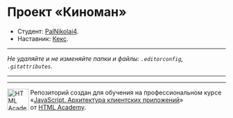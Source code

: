 # Проект «Киноман»

* Студент: [PalNikolai4](https://github.com/PalNikolai4).
* Наставник: [Кекс](https://htmlacademy.ru/frontender-diy).

---

_Не удаляйте и не изменяйте папки и файлы:_
_`.editorconfig`, `.gitattributes`._

---



---

<a href="https://htmlacademy.ru/intensive/ecmascript"><img align="left" width="50" height="50" title="HTML Academy" src="https://up.htmlacademy.ru/static/img/intensive/ecmascript/logo-for-github.svg"></a>

Репозиторий создан для обучения на профессиональном курсе «[JavaScript. Архитектура клиентских приложений](https://htmlacademy.ru/intensive/ecmascript)» от [HTML Academy](https://htmlacademy.ru).

[check-image]: https://github.com/htmlacademy-ecmascript/{{userId}}-{{projectName}}/workflows/Project%20check/badge.svg?branch=master
[check-url]: https://github.com/htmlacademy-ecmascript/{{userId}}-{{projectName}}/actions
